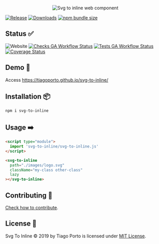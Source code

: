 <p align="center">
  <img src="https://socialify.git.ci/tiagoporto/svg-to-inline/image?description=1&font=Jost&logo=https%3A%2F%2Fraw.githubusercontent.com%2Ftiagoporto%2Fsvg-to-inline%2Frefs%2Fheads%2Fmain%2Fdocs%2Fwebcomponents_logo.svg&name=1&owner=1&pattern=Signal&theme=Light" alt="Svg to inline web component" />
</p>

[![Release](https://img.shields.io/npm/v/svg-to-inline.svg?style=flat-square&label=release)](https://github.com/tiagoporto/svg-to-inline/releases)
[![Downloads](https://img.shields.io/npm/d18m/svg-to-inline.svg?style=flat-square)](https://www.npmjs.com/package/svg-to-inline)
[![npm bundle size](https://img.shields.io/bundlephobia/min/svg-to-inline?style=flat-square)](https://bundlephobia.com/package/svg-to-inline)

## Status ✅

![Website](https://img.shields.io/website?logo=githubpages&style=flat-square&url=https://tiagoporto.github.io/svg-to-inline)
[![Checks GA Workflow Status](https://img.shields.io/github/actions/workflow/status/tiagoporto/svg-to-inline/checks.yml?label=checks&logo=githubactions&logoColor=white&style=flat-square)](https://github.com/tiagoporto/svg-to-inline/actions/workflows/checks.yml)
[![Tests GA Workflow Status](https://img.shields.io/github/actions/workflow/status/tiagoporto/svg-to-inline/unit-tests.yml?label=tests&logo=githubactions&logoColor=white&style=flat-square)](https://github.com/tiagoporto/svg-to-inline/actions/workflows/unit-tests.yml)
[![Coverage Status](https://img.shields.io/coverallsCoverage/github/tiagoporto/svg-to-inline.svg?logo=coveralls&style=flat-square)](https://coveralls.io/github/tiagoporto/svg-to-inline)

## Demo 🚀

Access <https://tiagoporto.github.io/svg-to-inline/>

## Installation 📦

```bash
npm i svg-to-inline
```

## Usage ➡️

```html
<script type="module">
  import 'svg-to-inline/svg-to-inline.js'
</script>

<svg-to-inline
  path="./images/logo.svg"
  className="my-class other-class"
  lazy
></svg-to-inline>
```

## Contributing 🤝

[Check how to contribute](https://github.com/tiagoporto/svg-to-inline/blob/main/docs/CONTRIBUTING.md).

## License 📄

Svg To Inline © 2019 by Tiago Porto is licensed under [MIT License](https://github.com/tiagoporto/svg-to-inline/blob/main/LICENSE).
